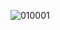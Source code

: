 
![010001](https://user-images.githubusercontent.com/98829237/153548398-bf7c202d-d053-488d-8793-5d7cd94f3d84.jpg)



